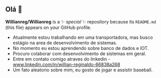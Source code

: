 ## Olá 👋

**Willianreg/Willianreg** is a ✨ _special_ ✨ repository because its `README.md` (this file) appears on your GitHub profile.

- Atualmente estou trabalhando em uma transportadora, mas busco estágio na area de desenvolvimento de sistemas.
- No momento eu estou aprendendo sobre banco de dados e IOT.
- Procuro colaborar com desenvolvimento de sistemas em geral.
- Entre em contato comigo atraves do linkedin - www.linkedin.com/in/willian-reginaldo-66838a268
- Um fato aleatorio sobre mim, eu gosto de jogar e assistir baseball.
